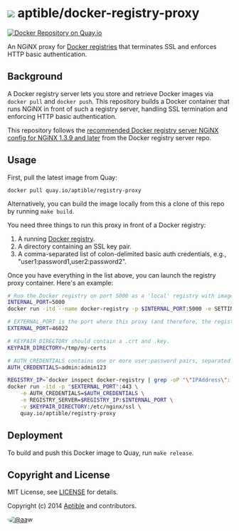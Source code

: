 # ![](https://gravatar.com/avatar/11d3bc4c3163e3d238d558d5c9d98efe?s=64) aptible/docker-registry-proxy

[![Docker Repository on Quay.io](https://quay.io/repository/aptible/registry-proxy/status)](https://quay.io/repository/aptible/registry-proxy)

An NGiNX proxy for [Docker registries](https://github.com/docker/docker-registry)
that terminates SSL and enforces HTTP basic authentication.

## Background

A Docker registry server lets you store and retrieve Docker images via
`docker pull` and `docker push`. This repository builds a Docker container that
runs NGiNX in front of such a registry server, handling SSL termination and
enforcing HTTP basic authentication.

This repository follows the [recommended Docker registry server NGiNX config for NGiNX 1.3.9 and later](https://github.com/docker/docker-registry/blob/master/contrib/nginx/nginx_1-3-9.conf) from the Docker registry server repo.

## Usage

First, pull the latest image from Quay:

```
docker pull quay.io/aptible/registry-proxy
```

Alternatively, you can build the image locally from this a clone of this repo by running `make build`.

You need three things to run this proxy in front of a Docker registry:

1. A running [Docker registry](https://github.com/docker/docker-registry).
2. A directory containing an SSL key pair.
3. A comma-separated list of colon-delimited basic auth credentials, e.g., "user1:password1,user2:password2".

Once you have everything in the list above, you can launch the registry proxy container. Here's an
example:

```bash
# Run the Docker registry on port 5000 as a 'local' registry with images stored in /tmp.
INTERNAL_PORT=5000
docker run -itd --name docker-registry -p $INTERNAL_PORT:5000 -e SETTINGS_FLAVOR=local registry

# EXTERNAL_PORT is the port where this proxy (and therefore, the registry) will be exposed.
EXTERNAL_PORT=46022

# KEYPAIR_DIRECTORY should contain a .crt and .key.
KEYPAIR_DIRECTORY=/tmp/my-certs

# AUTH_CREDENTIALS contains one or more user:password pairs, separated by commas.
AUTH_CREDENTIALS=admin:admin123

REGISTRY_IP=`docker inspect docker-registry | grep -oP "\"IPAddress\": \"\K[^\"]*"`
docker run -itd -p "$EXTERNAL_PORT":443 \
    -e AUTH_CREDENTIALS=$AUTH_CREDENTIALS \
    -e REGISTRY_SERVER=$REGISTRY_IP:$INTERNAL_PORT \
    -v $KEYPAIR_DIRECTORY:/etc/nginx/ssl \
    quay.io/aptible/registry-proxy
```

## Deployment

To build and push this Docker image to Quay, run `make release`.

## Copyright and License

MIT License, see [LICENSE](LICENSE.md) for details.

Copyright (c) 2014 [Aptible](https://www.aptible.com) and contributors.

[<img src="https://s.gravatar.com/avatar/c386daf18778552e0d2f2442fd82144d?s=60" style="border-radius: 50%;" alt="@aaw" />](https://github.com/aaw)
